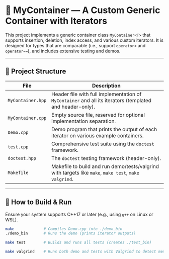 # 🧩 MyContainer — A Custom Generic Container with Iterators

This project implements a generic container class `MyContainer<T>` that supports insertion, deletion, index access, and various custom iterators. It is designed for types that are comparable (i.e., support `operator<` and `operator==`), and includes extensive testing and demos.

---

## 📁 Project Structure

| File              | Description |
|-------------------|-------------|
| `MyContainer.hpp` | Header file with full implementation of `MyContainer` and all its iterators (templated and header-only). |
| `MyContainer.cpp` | Empty source file, reserved for optional implementation separation. |
| `Demo.cpp`        | Demo program that prints the output of each iterator on various example containers. |
| `test.cpp`        | Comprehensive test suite using the `doctest` framework. |
| `doctest.hpp`     | The `doctest` testing framework (header-only). |
| `Makefile`        | Makefile to build and run demo/tests/valgrind with targets like `make`, `make test`, `make valgrind`. |

---

## 🚀 How to Build & Run

Ensure your system supports C++17 or later (e.g., using `g++` on Linux or WSL).

```bash
make             # Compiles Demo.cpp into ./demo_bin
./demo_bin       # Runs the demo (prints iterator outputs)

make test        # Builds and runs all tests (creates ./test_bin)

make valgrind    # Runs both demo and tests with Valgrind to detect memory leaks

